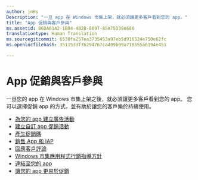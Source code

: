 ```yaml
---
author: jnHs
Description: "一旦 app 在 Windows 市集上架，就必須讓更多客戶看到您的 app。"
title: "App 促銷與客戶參與"
ms.assetid: 86DA61A2-1B84-4B2B-8697-85A75D39A686
translationtype: Human Translation
ms.sourcegitcommit: 6530fa257ea3735453a97eb5d916524e750e62fc
ms.openlocfilehash: 3511533f76294767ca409b09a718555a6194e451

---
```


# App 促銷與客戶參與


一旦您的 app 在 Windows 市集上架之後，就必須讓更多客戶看到您的 app。 您可以選擇促銷 app 的方式，並有助於讓您的客戶樂於持續使用。

-   [為您的 app 建立廣告活動](create-an-ad-campaign-for-your-app.md)
-   [建立自訂 app 促銷活動](create-a-custom-app-promotion-campaign.md)
-   [產生促銷碼](generate-promotional-codes.md)
-   [銷售 App 和 IAP](put-apps-and-iaps-on-sale.md)
-   [回應客戶評論](respond-to-customer-reviews.md)
-   [Windows 市集應用程式行銷指導方針](app-marketing-guidelines.md)
-   [連結至您的 app](link-to-your-app.md)
-   [讓您的 app 更易於促銷](make-your-app-easier-to-promote.md)

 

 







<!--HONumber=Jun16_HO4-->


